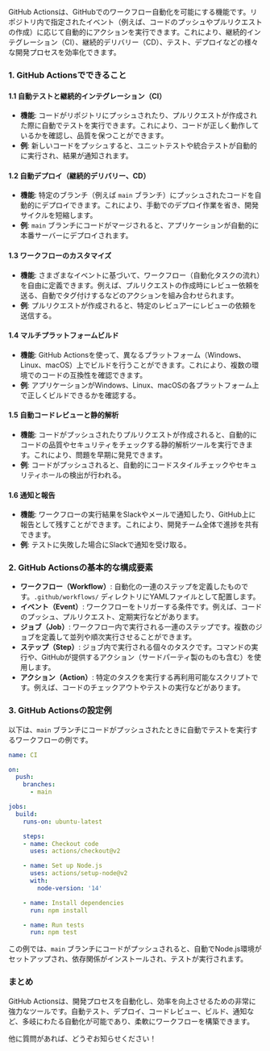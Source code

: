 GitHub Actionsは、GitHubでのワークフロー自動化を可能にする機能です。リポジトリ内で指定されたイベント（例えば、コードのプッシュやプルリクエストの作成）に応じて自動的にアクションを実行できます。これにより、継続的インテグレーション（CI）、継続的デリバリー（CD）、テスト、デプロイなどの様々な開発プロセスを効率化できます。

### 1. GitHub Actionsでできること

#### 1.1 自動テストと継続的インテグレーション（CI）

- **機能**: コードがリポジトリにプッシュされたり、プルリクエストが作成された際に自動でテストを実行できます。これにより、コードが正しく動作しているかを確認し、品質を保つことができます。
- **例**: 新しいコードをプッシュすると、ユニットテストや統合テストが自動的に実行され、結果が通知されます。

#### 1.2 自動デプロイ（継続的デリバリー、CD）

- **機能**: 特定のブランチ（例えば `main` ブランチ）にプッシュされたコードを自動的にデプロイできます。これにより、手動でのデプロイ作業を省き、開発サイクルを短縮します。
- **例**: `main` ブランチにコードがマージされると、アプリケーションが自動的に本番サーバーにデプロイされます。

#### 1.3 ワークフローのカスタマイズ

- **機能**: さまざまなイベントに基づいて、ワークフロー（自動化タスクの流れ）を自由に定義できます。例えば、プルリクエストの作成時にレビュー依頼を送る、自動でタグ付けするなどのアクションを組み合わせられます。
- **例**: プルリクエストが作成されると、特定のレビュアーにレビューの依頼を送信する。

#### 1.4 マルチプラットフォームビルド

- **機能**: GitHub Actionsを使って、異なるプラットフォーム（Windows、Linux、macOS）上でビルドを行うことができます。これにより、複数の環境でのコードの互換性を確認できます。
- **例**: アプリケーションがWindows、Linux、macOSの各プラットフォーム上で正しくビルドできるかを確認する。

#### 1.5 自動コードレビューと静的解析

- **機能**: コードがプッシュされたりプルリクエストが作成されると、自動的にコードの品質やセキュリティをチェックする静的解析ツールを実行できます。これにより、問題を早期に発見できます。
- **例**: コードがプッシュされると、自動的にコードスタイルチェックやセキュリティホールの検出が行われる。

#### 1.6 通知と報告

- **機能**: ワークフローの実行結果をSlackやメールで通知したり、GitHub上に報告として残すことができます。これにより、開発チーム全体で進捗を共有できます。
- **例**: テストに失敗した場合にSlackで通知を受け取る。

### 2. GitHub Actionsの基本的な構成要素

- **ワークフロー（Workflow）**: 自動化の一連のステップを定義したものです。`.github/workflows/` ディレクトリにYAMLファイルとして配置します。
- **イベント（Event）**: ワークフローをトリガーする条件です。例えば、コードのプッシュ、プルリクエスト、定期実行などがあります。
- **ジョブ（Job）**: ワークフロー内で実行される一連のステップです。複数のジョブを定義して並列や順次実行させることができます。
- **ステップ（Step）**: ジョブ内で実行される個々のタスクです。コマンドの実行や、GitHubが提供するアクション（サードパーティ製のものも含む）を使用します。
- **アクション（Action）**: 特定のタスクを実行する再利用可能なスクリプトです。例えば、コードのチェックアウトやテストの実行などがあります。

### 3. GitHub Actionsの設定例

以下は、`main` ブランチにコードがプッシュされたときに自動でテストを実行するワークフローの例です。

```yaml
name: CI

on:
  push:
    branches:
      - main

jobs:
  build:
    runs-on: ubuntu-latest

    steps:
    - name: Checkout code
      uses: actions/checkout@v2

    - name: Set up Node.js
      uses: actions/setup-node@v2
      with:
        node-version: '14'

    - name: Install dependencies
      run: npm install

    - name: Run tests
      run: npm test
```

この例では、`main` ブランチにコードがプッシュされると、自動でNode.js環境がセットアップされ、依存関係がインストールされ、テストが実行されます。

### まとめ

GitHub Actionsは、開発プロセスを自動化し、効率を向上させるための非常に強力なツールです。自動テスト、デプロイ、コードレビュー、ビルド、通知など、多岐にわたる自動化が可能であり、柔軟にワークフローを構築できます。

他に質問があれば、どうぞお知らせください！
